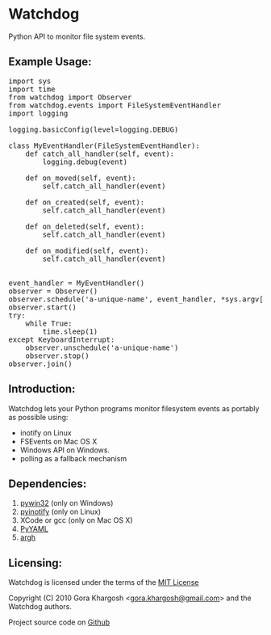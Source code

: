 Watchdog
========
Python API to monitor file system events.

Example Usage:
--------------

<pre>import sys
import time
from watchdog import Observer
from watchdog.events import FileSystemEventHandler
import logging

logging.basicConfig(level=logging.DEBUG)

class MyEventHandler(FileSystemEventHandler):
    def catch_all_handler(self, event):
        logging.debug(event)

    def on_moved(self, event):
        self.catch_all_handler(event)

    def on_created(self, event):
        self.catch_all_handler(event)

    def on_deleted(self, event):
        self.catch_all_handler(event)

    def on_modified(self, event):
        self.catch_all_handler(event)


event_handler = MyEventHandler()
observer = Observer()
observer.schedule('a-unique-name', event_handler, *sys.argv[1:])
observer.start()
try:
    while True:
        time.sleep(1)
except KeyboardInterrupt:
    observer.unschedule('a-unique-name')
    observer.stop()
observer.join()</pre>


Introduction:
-------------
Watchdog lets your Python programs monitor filesystem events as
portably as possible using:

* inotify on Linux
* FSEvents on Mac OS X
* Windows API on Windows.
* polling as a fallback mechanism

Dependencies:
-------------
1. [pywin32](http://sourceforge.net/projects/pywin32/) (only on Windows)
2. [pyinotify](http://github.com/seb-m/pyinotify) (only on Linux)
3. XCode or gcc (only on Mac OS X)
4. [PyYAML](http://www.pyyaml.org/)
5. [argh](http://pypi.python.org/pypi/argh)

Licensing:
----------
Watchdog is licensed under the terms of the
[MIT License](http://www.opensource.org/licenses/mit-license.html)

Copyright (C) 2010 Gora Khargosh &lt;gora.khargosh@gmail.com&gt; and the Watchdog authors.

Project source code on [Github](http://github.com/gorakhargosh/watchdog)

